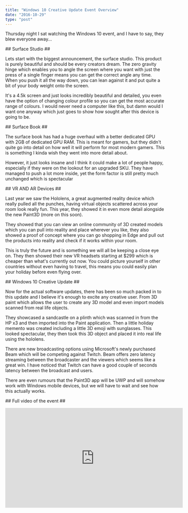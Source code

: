 ```yaml
---
title: "Windows 10 Creative Update Event Overview"
date: "2016-10-29"
type: "post"
---
```


Thursday night I sat watching the Windows 10 event, and I have to say, they blew everyone away...

\## Surface Studio ##

Lets start with the biggest announcement, the surface studio. This product is purely beautiful and should be every creators dream. The zero gravity hinge which enables you to angle the screen where you want with just the press of a single finger means you can get the correct angle any time. When you push it all the way down, you can lean against it and put quite a bit of your body weight onto the screen.

It's a 4.5k screen and just looks incredibly beautiful and detailed, you even have the option of changing colour profile so you can get the most accurate range of colours. I would never need a computer like this, but damn would I want one anyway which just goes to show how sought after this device is going to be.

\## Surface Book ##

The surface book has had a huge overhaul with a better dedicated GPU with 2GB of dedicated GPU RAM. This is meant for gamers, but they didn't quite go into detail on how well it will perform for most modern gamers. This is something I kinda wish they went into more detail about.

However, it just looks insane and I think it could make a lot of people happy, especially if they were on the lookout for an upgraded SKU. They have managed to push a lot more inside, yet the form factor is still pretty much unchanged which is spectacular

\## VR AND AR Devices ##

Last year we saw the Hololens, a great augmented reality device which really pulled all the punches, having virtual objects scattered across your room look really fun. This year, they showed it in even more detail alongside the new Paint3D (more on this soon).

They showed that you can view an online community of 3D created models which you can pull into reality and place wherever you like, they also showed a proof of concept where you can go shopping in Edge and pull out the products into reality and check if it works within your room.

This is truly the future and is something we will all be keeping a close eye on. They then showed their new VR headsets starting at $299 which is cheaper than what's currently out now. You could picture yourself in other countries without even having to travel, this means you could easily plan your holiday before even flying over.

\## Windows 10 Creative Update ##

Now for the actual software updates, there has been so much packed in to this update and I believe it's enough to excite any creative user. From 3D paint which allows the user to create any 3D model and even import models scanned from real life objects.

They showcased a sandcastle on a plinth which was scanned in from the HP x3 and then imported into the Paint application. Then a little holiday memento was created including a little 3D emoji with sunglasses. This looked spectacular, they then took this 3D object and placed it into real life using the hololens.

There are new broadcasting options using Microsoft's newly purchased Beam which will be competing against Twitch. Beam offers zero latency streaming between the broadcaster and the viewers which seems like a great win. I have noticed that Twitch can have a good couple of seconds latency between the broadcast and users.

There are even rumours that the Paint3D app will be UWP and will somehow work with Windows mobile devices, but we will have to wait and see how this actually works.

\## Full video of the event ##

<iframe width="560" height="315" src="https://www.youtube.com/embed/SNeVaadNHg8" frameborder="0" allowfullscreen></iframe>
